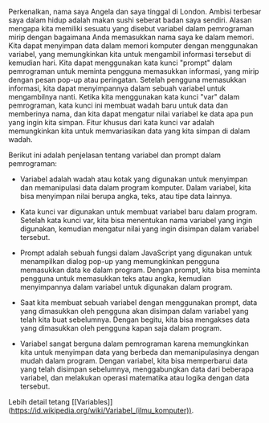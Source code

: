 Perkenalkan, nama saya Angela dan saya tinggal di London. Ambisi terbesar saya dalam hidup adalah makan sushi seberat badan saya sendiri. Alasan mengapa kita memiliki sesuatu yang disebut variabel dalam pemrograman mirip dengan bagaimana Anda memasukkan nama saya ke dalam memori. Kita dapat menyimpan data dalam memori komputer dengan menggunakan variabel, yang memungkinkan kita untuk mengambil informasi tersebut di kemudian hari. Kita dapat menggunakan kata kunci "prompt" dalam pemrograman untuk meminta pengguna memasukkan informasi, yang mirip dengan pesan pop-up atau peringatan. Setelah pengguna memasukkan informasi, kita dapat menyimpannya dalam sebuah variabel untuk mengambilnya nanti. Ketika kita menggunakan kata kunci "var" dalam pemrograman, kata kunci ini membuat wadah baru untuk data dan memberinya nama, dan kita dapat mengatur nilai variabel ke data apa pun yang ingin kita simpan. Fitur khusus dari kata kunci var adalah memungkinkan kita untuk memvariasikan data yang kita simpan di dalam wadah.

Berikut ini adalah penjelasan tentang variabel dan prompt dalam pemrograman:

-   Variabel adalah wadah atau kotak yang digunakan untuk menyimpan dan memanipulasi data dalam program komputer. Dalam variabel, kita bisa menyimpan nilai berupa angka, teks, atau tipe data lainnya.
    
-   Kata kunci var digunakan untuk membuat variabel baru dalam program. Setelah kata kunci var, kita bisa menentukan nama variabel yang ingin digunakan, kemudian mengatur nilai yang ingin disimpan dalam variabel tersebut.
    
-   Prompt adalah sebuah fungsi dalam JavaScript yang digunakan untuk menampilkan dialog pop-up yang memungkinkan pengguna memasukkan data ke dalam program. Dengan prompt, kita bisa meminta pengguna untuk memasukkan teks atau angka, kemudian menyimpannya dalam variabel untuk digunakan dalam program.
    
-   Saat kita membuat sebuah variabel dengan menggunakan prompt, data yang dimasukkan oleh pengguna akan disimpan dalam variabel yang telah kita buat sebelumnya. Dengan begitu, kita bisa mengakses data yang dimasukkan oleh pengguna kapan saja dalam program.
    
-   Variabel sangat berguna dalam pemrograman karena memungkinkan kita untuk menyimpan data yang berbeda dan memanipulasinya dengan mudah dalam program. Dengan variabel, kita bisa memperbarui data yang telah disimpan sebelumnya, menggabungkan data dari beberapa variabel, dan melakukan operasi matematika atau logika dengan data tersebut.

Lebih detail tetang [[Variables]] (https://id.wikipedia.org/wiki/Variabel_(ilmu_komputer)).